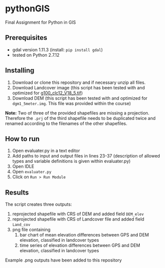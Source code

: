 # pythonGIS
Final Assignment for Python in GIS

## Prerequisites

 - gdal version 1.11.3 (install: `pip install gdal`)
 - tested on Python 2.7.12


 ## Installing

 1. Download or clone this repository and if necessary unzip all files.
 2. Download Landcover image (this script has been tested with and optimized for [g100_clc12_V18_5.tif](http://land.copernicus.eu/pan-european/corine-land-cover/clc-2012/view))
 3. Download DEM (this script has been tested with and optimized for `dgm1_5meter.img`. This file was provided within the course)
 
**Note:** Two of three of the provided shapefiles are missing a projection. Therefore the `.prj` of the third shapefile needs to be duplicated twice and renamed according to the filenames of the other shapefiles. 

 ## How to run

 1. Open evaluater.py in a text editor
 2. Add paths to input and output files in lines 23-37 (description of allowed types and variable definitions is given within evaluater.py)
 3. Open IDLE
 4. Open `evaluater.py`
 7. Click on `Run > Run Module`

 ## Results

 The script creates three outputs:
 
1. reprojected shapefile with CRS of DEM and added field `DEM_elev`
2. reprojected shapefile with CRS of Landcover file and added field `Land_cov`
3. png file containing 
    1. bar chart of mean elevation differences between GPS and DEM elevation, classified in landcover types
    2. time series of elevation differences between GPS and DEM elevation, classified in landcover types

Example .png outputs have been added to this repository 